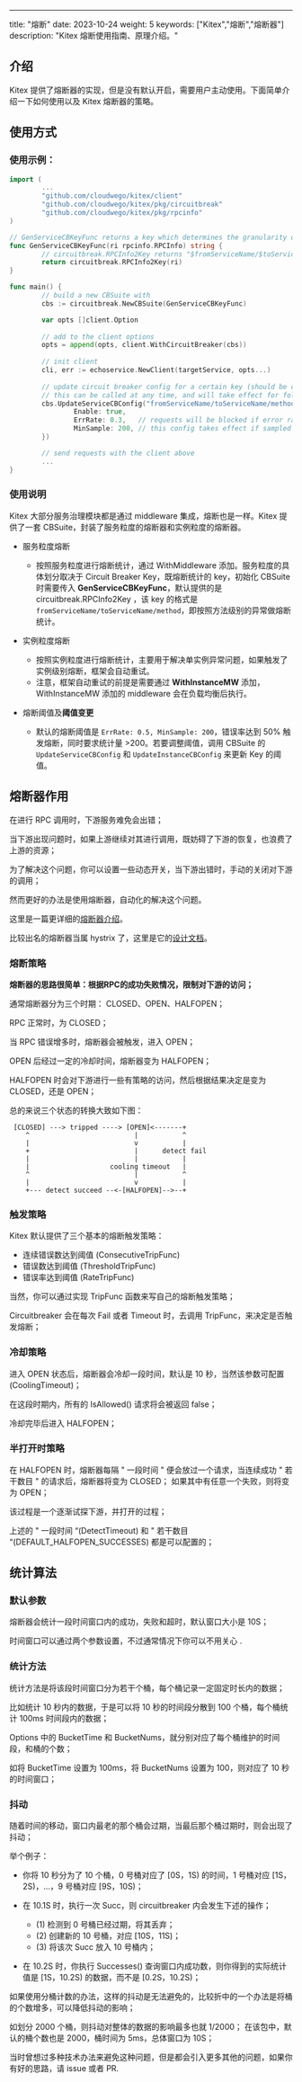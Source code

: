 ---
title: "熔断"
date: 2023-10-24
weight: 5
keywords: ["Kitex","熔断","熔断器"]
description: "Kitex 熔断使用指南、原理介绍。"

## 介绍

Kitex 提供了熔断器的实现，但是没有默认开启，需要用户主动使用。下面简单介绍一下如何使用以及 Kitex 熔断器的策略。

## 使用方式

### 使用示例：

```go
import (
        ...
        "github.com/cloudwego/kitex/client"
        "github.com/cloudwego/kitex/pkg/circuitbreak"
        "github.com/cloudwego/kitex/pkg/rpcinfo"
)

// GenServiceCBKeyFunc returns a key which determines the granularity of the CBSuite
func GenServiceCBKeyFunc(ri rpcinfo.RPCInfo) string {
        // circuitbreak.RPCInfo2Key returns "$fromServiceName/$toServiceName/$method"
        return circuitbreak.RPCInfo2Key(ri)
}

func main() {
        // build a new CBSuite with 
        cbs := circuitbreak.NewCBSuite(GenServiceCBKeyFunc)

        var opts []client.Option
        
        // add to the client options
        opts = append(opts, client.WithCircuitBreaker(cbs))
        
        // init client 
        cli, err := echoservice.NewClient(targetService, opts...)
        
        // update circuit breaker config for a certain key (should be consistent with GenServiceCBKeyFunc)
        // this can be called at any time, and will take effect for following requests
        cbs.UpdateServiceCBConfig("fromServiceName/toServiceName/method", circuitbreak.CBConfig{
                Enable: true,
                ErrRate: 0.3,   // requests will be blocked if error rate >= 30%
                MinSample: 200, // this config takes effect if sampled requests are more than `MinSample`
        })

        // send requests with the client above
        ...
}

```

### 使用说明

Kitex 大部分服务治理模块都是通过 middleware 集成，熔断也是一样。Kitex 提供了一套 CBSuite，封装了服务粒度的熔断器和实例粒度的熔断器。

- 服务粒度熔断

  - 按照服务粒度进行熔断统计，通过 WithMiddleware 添加。服务粒度的具体划分取决于 Circuit Breaker Key，既熔断统计的 key，初始化 CBSuite 时需要传入 **GenServiceCBKeyFunc**，默认提供的是 circuitbreak.RPCInfo2Key ，该 key 的格式是 `fromServiceName/toServiceName/method`，即按照方法级别的异常做熔断统计。
- 实例粒度熔断

  - 按照实例粒度进行熔断统计，主要用于解决单实例异常问题，如果触发了实例级别熔断，框架会自动重试。
  - 注意，框架自动重试的前提是需要通过 **WithInstanceMW** 添加，WithInstanceMW 添加的 middleware 会在负载均衡后执行。
- 熔断阈值及**阈值变更**

  - 默认的熔断阈值是 `ErrRate: 0.5, MinSample: 200`，错误率达到 50% 触发熔断，同时要求统计量 >200。若要调整阈值，调用 CBSuite 的 `UpdateServiceCBConfig` 和 `UpdateInstanceCBConfig` 来更新 Key 的阈值。

## 熔断器作用

在进行 RPC 调用时，下游服务难免会出错；

当下游出现问题时，如果上游继续对其进行调用，既妨碍了下游的恢复，也浪费了上游的资源；

为了解决这个问题，你可以设置一些动态开关，当下游出错时，手动的关闭对下游的调用；

然而更好的办法是使用熔断器，自动化的解决这个问题。

这里是一篇更详细的[熔断器介绍](https://msdn.microsoft.com/zh-cn/library/dn589784.aspx)。

比较出名的熔断器当属 hystrix 了，这里是它的[设计文档](https://github.com/Netflix/Hystrix/wiki)。

### 熔断策略

**熔断器的思路很简单：根据****RPC****的成功失败情况，限制对下游的访问；**

通常熔断器分为三个时期： CLOSED、OPEN、HALFOPEN；

RPC 正常时，为 CLOSED；

当 RPC 错误增多时，熔断器会被触发，进入 OPEN；

OPEN 后经过一定的冷却时间，熔断器变为 HALFOPEN；

HALFOPEN 时会对下游进行一些有策略的访问，然后根据结果决定是变为 CLOSED，还是 OPEN；

总的来说三个状态的转换大致如下图：

```
 [CLOSED] ---> tripped ----> [OPEN]<-------+
    ^                          |           ^
    |                          v           |
    +                          |      detect fail
    |                          |           |
    |                    cooling timeout   |
    ^                          |           ^
    |                          v           |
    +--- detect succeed --<-[HALFOPEN]-->--+

```

### 触发策略

Kitex 默认提供了三个基本的熔断触发策略：

- 连续错误数达到阈值 (ConsecutiveTripFunc)
- 错误数达到阈值 (ThresholdTripFunc)
- 错误率达到阈值 (RateTripFunc)

当然，你可以通过实现 TripFunc 函数来写自己的熔断触发策略；

Circuitbreaker 会在每次 Fail 或者 Timeout 时，去调用 TripFunc，来决定是否触发熔断；

### 冷却策略

进入 OPEN 状态后，熔断器会冷却一段时间，默认是 10 秒，当然该参数可配置 (CoolingTimeout)；

在这段时期内，所有的 IsAllowed() 请求将会被返回 false；

冷却完毕后进入 HALFOPEN；

### 半打开时策略

在 HALFOPEN 时，熔断器每隔 " 一段时间 " 便会放过一个请求，当连续成功 " 若干数目 " 的请求后，熔断器将变为 CLOSED； 如果其中有任意一个失败，则将变为 OPEN；

该过程是一个逐渐试探下游，并打开的过程；

上述的 " 一段时间 “(DetectTimeout) 和 " 若干数目 “(DEFAULT_HALFOPEN_SUCCESSES) 都是可以配置的；

## 统计算法

### 默认参数

熔断器会统计一段时间窗口内的成功，失败和超时，默认窗口大小是 10S；

时间窗口可以通过两个参数设置，不过通常情况下你可以不用关心 .

### 统计方法

统计方法是将该段时间窗口分为若干个桶，每个桶记录一定固定时长内的数据；

比如统计 10 秒内的数据，于是可以将 10 秒的时间段分散到 100 个桶，每个桶统计 100ms 时间段内的数据；

Options 中的 BucketTime 和 BucketNums，就分别对应了每个桶维护的时间段，和桶的个数；

如将 BucketTime 设置为 100ms，将 BucketNums 设置为 100，则对应了 10 秒的时间窗口；

### 抖动

随着时间的移动，窗口内最老的那个桶会过期，当最后那个桶过期时，则会出现了抖动；

举个例子：

- 你将 10 秒分为了 10 个桶，0 号桶对应了 [0S，1S) 的时间，1 号桶对应 [1S，2S)，…，9 号桶对应 [9S，10S)；
- 在 10.1S 时，执行一次 Succ，则 circuitbreaker 内会发生下述的操作；

  - (1) 检测到 0 号桶已经过期，将其丢弃；
  - (2) 创建新的 10 号桶，对应 [10S，11S)；
  - (3) 将该次 Succ 放入 10 号桶内；
- 在 10.2S 时，你执行 Successes() 查询窗口内成功数，则你得到的实际统计值是 [1S，10.2S) 的数据，而不是 [0.2S，10.2S)；

如果使用分桶计数的办法，这样的抖动是无法避免的，比较折中的一个办法是将桶的个数增多，可以降低抖动的影响；

如划分 2000 个桶，则抖动对整体的数据的影响最多也就 1/2000； 在该包中，默认的桶个数也是 2000，桶时间为 5ms，总体窗口为 10S；

当时曾想过多种技术办法来避免这种问题，但是都会引入更多其他的问题，如果你有好的思路，请 issue 或者 PR.

